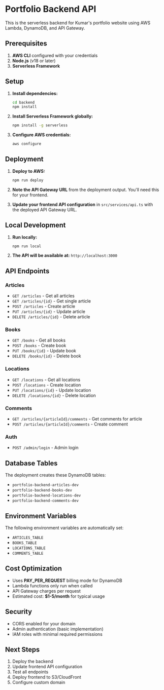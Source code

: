 # Portfolio Backend API

This is the serverless backend for Kumar's portfolio website using AWS Lambda, DynamoDB, and API Gateway.

## Prerequisites

1. **AWS CLI** configured with your credentials
2. **Node.js** (v18 or later)
3. **Serverless Framework**

## Setup

1. **Install dependencies:**
   ```bash
   cd backend
   npm install
   ```

2. **Install Serverless Framework globally:**
   ```bash
   npm install -g serverless
   ```

3. **Configure AWS credentials:**
   ```bash
   aws configure
   ```

## Deployment

1. **Deploy to AWS:**
   ```bash
   npm run deploy
   ```

2. **Note the API Gateway URL** from the deployment output. You'll need this for your frontend.

3. **Update your frontend API configuration** in `src/services/api.ts` with the deployed API Gateway URL.

## Local Development

1. **Run locally:**
   ```bash
   npm run local
   ```

2. **The API will be available at:** `http://localhost:3000`

## API Endpoints

### Articles
- `GET /articles` - Get all articles
- `GET /articles/{id}` - Get single article
- `POST /articles` - Create article
- `PUT /articles/{id}` - Update article
- `DELETE /articles/{id}` - Delete article

### Books
- `GET /books` - Get all books
- `POST /books` - Create book
- `PUT /books/{id}` - Update book
- `DELETE /books/{id}` - Delete book

### Locations
- `GET /locations` - Get all locations
- `POST /locations` - Create location
- `PUT /locations/{id}` - Update location
- `DELETE /locations/{id}` - Delete location

### Comments
- `GET /articles/{articleId}/comments` - Get comments for article
- `POST /articles/{articleId}/comments` - Create comment

### Auth
- `POST /admin/login` - Admin login

## Database Tables

The deployment creates these DynamoDB tables:
- `portfolio-backend-articles-dev`
- `portfolio-backend-books-dev`
- `portfolio-backend-locations-dev`
- `portfolio-backend-comments-dev`

## Environment Variables

The following environment variables are automatically set:
- `ARTICLES_TABLE`
- `BOOKS_TABLE`
- `LOCATIONS_TABLE`
- `COMMENTS_TABLE`

## Cost Optimization

- Uses **PAY_PER_REQUEST** billing mode for DynamoDB
- Lambda functions only run when called
- API Gateway charges per request
- Estimated cost: **$1-5/month** for typical usage

## Security

- CORS enabled for your domain
- Admin authentication (basic implementation)
- IAM roles with minimal required permissions

## Next Steps

1. Deploy the backend
2. Update frontend API configuration
3. Test all endpoints
4. Deploy frontend to S3/CloudFront
5. Configure custom domain